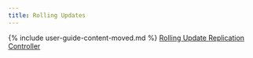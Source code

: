 ```yaml
---
title: Rolling Updates
---
```


{% include user-guide-content-moved.md %}
[Rolling Update Replication Controller](/docs/tasks/run-application/rolling-update-replication-controller/)
